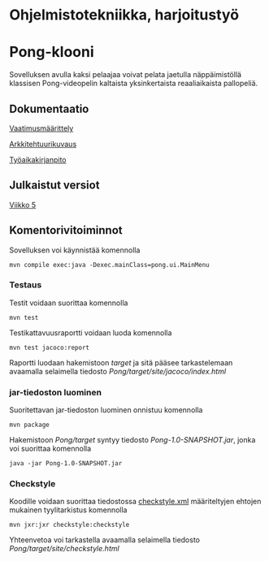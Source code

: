 # Ohjelmistotekniikka, harjoitustyö

# Pong-klooni

Sovelluksen avulla kaksi pelaajaa voivat pelata jaetulla näppäimistöllä klassisen Pong-videopelin kaltaista yksinkertaista reaaliaikaista pallopeliä.

## Dokumentaatio

[Vaatimusmäärittely](dokumentointi/vaatimusmaarittely.md)

[Arkkitehtuurikuvaus](dokumentointi/arkkitehtuuri.md)

[Työaikakirjanpito](dokumentointi/tuntikirjanpito.md)

## Julkaistut versiot

[Viikko 5](https://github.com/TimoJarvenpaa/ot-harjoitustyo/releases/tag/v1.0)

## Komentorivitoiminnot

Sovelluksen voi käynnistää komennolla
```
mvn compile exec:java -Dexec.mainClass=pong.ui.MainMenu
```

### Testaus

Testit voidaan suorittaa komennolla
```
mvn test
```

Testikattavuusraportti voidaan luoda komennolla
```
mvn test jacoco:report
```
Raportti luodaan hakemistoon _target_ ja sitä pääsee tarkastelemaan avaamalla selaimella tiedosto _Pong/target/site/jacoco/index.html_

### jar-tiedoston luominen

Suoritettavan jar-tiedoston luominen onnistuu komennolla
```
mvn package
```
Hakemistoon _Pong/target_ syntyy tiedosto _Pong-1.0-SNAPSHOT.jar_, jonka voi suorittaa komennolla
```
java -jar Pong-1.0-SNAPSHOT.jar
```

### Checkstyle

Koodille voidaan suorittaa tiedostossa [checkstyle.xml](Pong/checkstyle.xml) määriteltyjen ehtojen mukainen tyylitarkistus komennolla
```
mvn jxr:jxr checkstyle:checkstyle
```
Yhteenvetoa voi tarkastella avaamalla selaimella tiedosto _Pong/target/site/checkstyle.html_